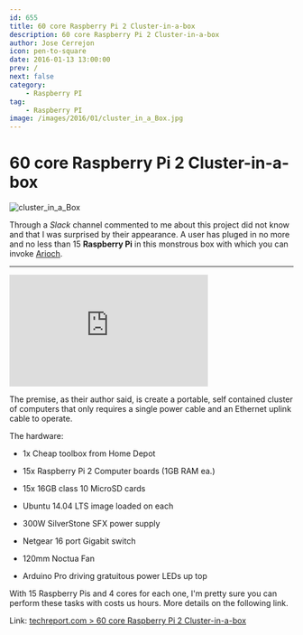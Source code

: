 ```yaml
---
id: 655
title: 60 core Raspberry Pi 2 Cluster-in-a-box
description: 60 core Raspberry Pi 2 Cluster-in-a-box
author: Jose Cerrejon
icon: pen-to-square
date: 2016-01-13 13:00:00
prev: /
next: false
category:
    - Raspberry PI
tag:
    - Raspberry PI
image: /images/2016/01/cluster_in_a_Box.jpg
---
```


# 60 core Raspberry Pi 2 Cluster-in-a-box

![cluster_in_a_Box](/images/2016/01/cluster_in_a_Box.jpg)

Through a _Slack_ channel commented to me about this project did not know and that I was surprised by their appearance. A user has pluged in no more and no less than 15 **Raspberry Pi** in this monstrous box with which you can invoke [Arioch](https://en.wikipedia.org/wiki/Deities_in_the_Elric_series).

---

<iframe width="352" height="198" src="https://www.youtube.com/embed/Ij1SSgrDdBc?rel=0" frameborder="0" allowfullscreen></iframe>

The premise, as their author said, is create a portable, self contained cluster of computers that only requires a single power cable and an Ethernet uplink cable to operate.

The hardware:

-   1x Cheap toolbox from Home Depot

-   15x Raspberry Pi 2 Computer boards (1GB RAM ea.)

-   15x 16GB class 10 MicroSD cards

-   Ubuntu 14.04 LTS image loaded on each

-   300W SilverStone SFX power supply

-   Netgear 16 port Gigabit switch

-   120mm Noctua Fan

-   Arduino Pro driving gratuitous power LEDs up top

With 15 Raspberry Pis and 4 cores for each one, I'm pretty sure you can perform these tasks with costs us hours. More details on the following link.

Link: [techreport.com > 60 core Raspberry Pi 2 Cluster-in-a-box](https://techreport.com/forums/viewtopic.php?f=29&t=115501)

